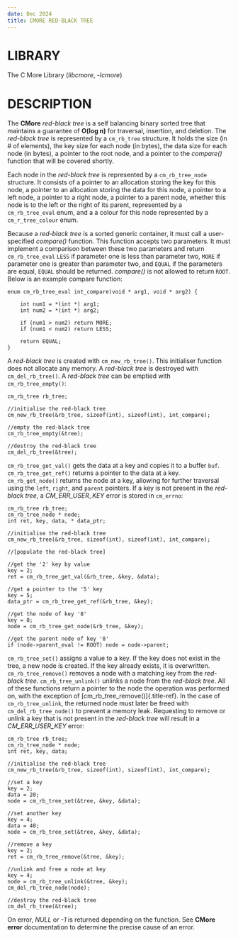 ```yaml
---
date: Dec 2024
title: CMORE RED-BLACK TREE
---
```


# LIBRARY

The C More Library (*libcmore*, *-lcmore*)

# DESCRIPTION

The **CMore** *red-black tree* is a self balancing binary sorted tree
that maintains a guarantee of **O(log n)** for traversal, insertion, and
deletion. The *red-black tree* is represented by a `cm_rb_tree`
structure. It holds the size (in \# of elements), the key size for each
node (in bytes), the data size for each node (in bytes), a pointer to
the root node, and a pointer to the *compare()* function that will be
covered shortly.

Each node in the *red-black tree* is represented by a `cm_rb_tree_node`
structure. It consists of a pointer to an allocation storing the key for
this node, a pointer to an allocation storing the data for this node, a
pointer to a left node, a pointer to a right node, a pointer to a parent
node, whether this node is to the left or the right of its parent,
represented by a `cm_rb_tree_eval` enum, and a a colour for this node
represented by a `cm_r_tree_colour` enum.

Because a *red-black tree* is a sorted generic container, it must call a
user-specified *compare()* function. This function accepts two
parameters. It must implement a comparison between these two parameters
and return `cm_rb_tree_eval` `LESS` if parameter one is less than
parameter two, `MORE` if parameter one is greater than parameter two,
and `EQUAL` if the parameters are equal, `EQUAL` should be returned.
*compare()* is not allowed to return `ROOT`. Below is an example compare
function:

    enum cm_rb_tree_eval int_compare(void * arg1, void * arg2) {

        int num1 = *(int *) arg1;
        int num2 = *(int *) arg2;

        if (num1 > num2) return MORE;
        if (num1 < num2) return LESS;

        return EQUAL;
    }

A *red-black tree* is created with `cm_new_rb_tree()`. This initialiser
function does not allocate any memory. A *red-black tree* is destroyed
with `cm_del_rb_tree()`. A *red-black tree* can be emptied with
`cm_rb_tree_empty()`:

    cm_rb_tree rb_tree;

    //initialise the red-black tree
    cm_new_rb_tree(&rb_tree, sizeof(int), sizeof(int), int_compare);

    //empty the red-black tree
    cm_rb_tree_empty(&tree);

    //destroy the red-black tree
    cm_del_rb_tree(&tree);

`cm_rb_tree_get_val()` gets the data at a key and copies it to a buffer
`buf`. `cm_rb_tree_get_ref()` returns a pointer to the data at a key.
`cm_rb_get_node()` returns the node at a key, allowing for further
traversal using the `left`, `right`, and `parent` pointers. If a key is
not present in the *red-black tree*, a *CM_ERR_USER_KEY* error is stored
in `cm_errno`:

    cm_rb_tree rb_tree;
    cm_rb_tree_node * node;
    int ret, key, data, * data_ptr;

    //initialise the red-black tree
    cm_new_rb_tree(&rb_tree, sizeof(int), sizeof(int), int_compare);

    //[populate the red-black tree]

    //get the '2' key by value
    key = 2;
    ret = cm_rb_tree_get_val(&rb_tree, &key, &data);

    //get a pointer to the '5' key
    key = 5;
    data_ptr = cm_rb_tree_get_ref(&rb_tree, &key);

    //get the node of key '8'
    key = 8;
    node = cm_rb_tree_get_node(&rb_tree, &key);

    //get the parent node of key '8'
    if (node->parent_eval != ROOT) node = node->parent;

`cm_rb_tree_set()` assigns a value to a key. If the key does not exist
in the tree, a new node is created. If the key already exists, it is
overwritten. `cm_rb_tree_remove()` removes a node with a matching key
from the *red-black tree*. `cm_rb_tree_unlink()` unlinks a node from the
*red-black tree*. All of these functions return a pointer to the node
the operation was performed on, with the exception of
[cm_rb_tree_remove()]{.title-ref}. In the case of `cm_rb_tree_unlink`,
the returned node must later be freed with `cm_del_rb_tree_node()` to
prevent a memory leak. Requesting to remove or unlink a key that is not
present in the *red-black tree* will result in a *CM_ERR_USER_KEY*
error:

    cm_rb_tree rb_tree;
    cm_rb_tree_node * node;
    int ret, key, data;

    //initialise the red-black tree
    cm_new_rb_tree(&rb_tree, sizeof(int), sizeof(int), int_compare);

    //set a key
    key = 2;
    data = 20;
    node = cm_rb_tree_set(&tree, &key, &data);

    //set another key
    key = 4;
    data = 40;
    node = cm_rb_tree_set(&tree, &key, &data);

    //remove a key
    key = 2;
    ret = cm_rb_tree_remove(&tree, &key);

    //unlink and free a node at key
    key = 4;
    node = cm_rb_tree_unlink(&tree, &key);
    cm_del_rb_tree_node(node);

    //destroy the red-black tree
    cm_del_rb_tree(&tree);

On error, *NULL* or *-1* is returned depending on the function. See
**CMore** **error** documentation to determine the precise cause of an
error.
